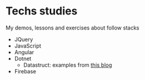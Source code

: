 # Techs studies

My demos, lessons and exercises about follow stacks

* JQuery 
* JavaScript
* Angular
* Dotnet
  * Datastruct: examples from [this blog](https://dev.to/adavidoaiei/fundamental-data-structures-and-algorithms-in-c-4ocf#stiva)
* Firebase


